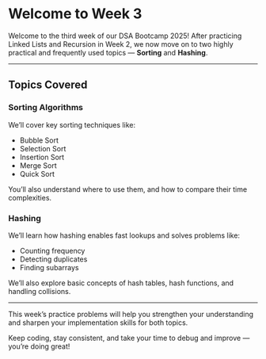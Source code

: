 # Welcome to Week 3

Welcome to the third week of our DSA Bootcamp 2025! After practicing Linked Lists and Recursion in Week 2, we now move on to two highly practical and frequently used topics — **Sorting** and **Hashing**.

---

## Topics Covered

### Sorting Algorithms

We’ll cover key sorting techniques like:

- Bubble Sort  
- Selection Sort  
- Insertion Sort  
- Merge Sort  
- Quick Sort  

You’ll also understand where to use them, and how to compare their time complexities.

### Hashing

We’ll learn how hashing enables fast lookups and solves problems like:

- Counting frequency  
- Detecting duplicates  
- Finding subarrays  

We’ll also explore basic concepts of hash tables, hash functions, and handling collisions.

---


This week’s practice problems will help you strengthen your understanding and sharpen your implementation skills for both topics.

Keep coding, stay consistent, and take your time to debug and improve — you’re doing great!

